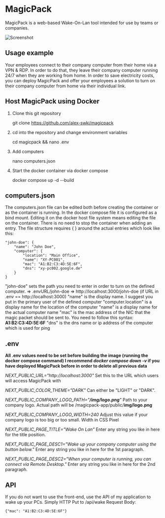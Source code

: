 
# MagicPack

MagicPack is a web-based Wake-On-Lan tool intended for use by teams or companies.

![Screenshot](https://i.ibb.co/3FRtn3H/github-banner.png)

## Usage example

Your employees connect to their company computer from their home via a VPN & RDP. In order to do that, they leave their company computer running 24/7 when they are working from home.
In order to save electricity costs, you can deploy MagicPack and offer your employees a solution to turn on their company computer from home via their individual link.

## Host MagicPack using Docker

1. Clone this git repository

   git clone https://github.com/alex-swki/magicpack

2. cd into the repository and change environment variables

   cd magicpack && nano .env

3. Add computers

   nano computers.json

4. Start the docker container via docker compose

   docker compose up -d --build

## computers.json

The computers.json file can be edited both before creating the container or as the container is running. In the docker compose file it is configured as a bind mount. Editing it on the docker host file system means editing the file on the container. There is no need to stop the container when adding an entry.
The file structure requires { } around the actual entries which look like this:

    "john-doe": {
        "name": "John Doe",
        "computer": {
    	    "location": "Main Office",
    	    "name": "XY-PC001",
    	    "mac": "A1:B2:C3:4D:5E:6F",
    	    "dns": "xy-pc002.google.de"
        }
    }

"john-doe" sets the path you need to enter in order to turn on the defined computer.
=> .envURL/john-doe
=> http://localhost:3000/john-doe (if URL in .env == http://localhost:3000)
"name" is the display name. I suggest you put in the primary user of the defined computer
"computer.location" is a display name for the location of the computer
"name" is a display name for the actual computer name
"mac" is the mac address of the NIC that the magic packet should be sent to. You need to follow this syntax: **A1:B2:C3:4D:5E:6F**
"dns" is the dns name or ip address of the computer which is used for ping

## .env

**All .env values need to be set before building the image (running the docker compose command)
I recommend _docker compose down -v_ if you have deployed MagicPack before in order to delete all previous data**

_NEXT_PUBLIC_URL="http://localhost:3000"_
Set this to the URL which users will access MagicPack with

_NEXT_PUBLIC_COLOR_THEME="DARK"_
Can either be "LIGHT" or "DARK".

_NEXT_PUBLIC_COMPANY_LOGO_PATH="**/img/logo.png**"_
Path to your company logo. Actual path will be /magicpack-app/public/**img/logo.png**

_NEXT_PUBLIC_COMPANY_LOGO_WIDTH=240_
Adjust this value if your company logo is too big or too small. Width in CSS Pixel

_NEXT_PUBLIC_PAGE_TITLE="Wake On Lan"_
Enter any string you like in here for the title position.

_NEXT_PUBLIC_PAGE_DESC1="Wake up your company computer using the button below."_
Enter any string you like in here for the 1st paragraph.

_NEXT_PUBLIC_PAGE_DESC2="When your computer is running, you can connect via Remote Desktop."_
Enter any string you like in here for the 2nd paragraph.

## API
If you do not want to use the front-end, use the API of my application to wake up your PCs.
Simply HTTP Put to /api/wake
Request Body:

    {"mac": "A1:B2:C3:4D:5E:6F"}
